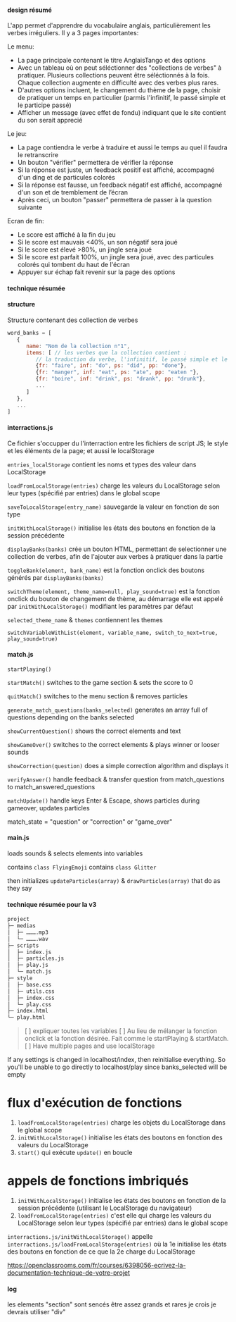 














#### design résumé

L'app permet d'apprendre du vocabulaire anglais, particulièrement les verbes irréguliers. Il y a 3 pages importantes:

Le menu:
- La page principale contenant le titre AnglaisTango et des options
- Avec un tableau où on peut séléctionner des "collections de verbes" à pratiquer. Plusieurs collections peuvent être séléctionnés à la fois. Chaque collection augmente en difficulté avec des verbes plus rares.
- D'autres options incluent, le changement du thème de la page, choisir de pratiquer un temps en particulier (parmis l'infinitif, le passé simple et le participe passé)
- Afficher un message (avec effet de fondu) indiquant que le site contient du son serait apprecié

Le jeu:
- La page contiendra le verbe à traduire et aussi le temps au quel il faudra le retranscrire
- Un bouton "vérifier" permettera de vérifier la réponse
- Si la réponse est juste, un feedback positif est affiché, accompagné d'un ding et de particules colorés
- Si la réponse est fausse, un feedback négatif est affiché, accompagné d'un son et de tremblement de l’écran
- Après ceci, un bouton "passer" permettera de passer à la question suivante

Ecran de fin:
- Le score est affiché à la fin du jeu
- Si le score est mauvais <40%, un son négatif sera joué
- Si le score est élevé >80%, un jingle sera joué
- Si le score est parfait 100%, un jingle sera joué, avec des particules colorés qui tombent du haut de l'écran
- Appuyer sur échap fait revenir sur la page des options




#### technique résumée


















#### structure

Structure contenant des collection de verbes
```js
word_banks = [
   {
      name: "Nom de la collection n°1",
      items: [ // les verbes que la collection contient :
         // la traduction du verbe, l'infinitif, le passé simple et le participe passé
         {fr: "faire", inf: "do", ps: "did", pp: "done"},
         {fr: "manger", inf: "eat", ps: "ate", pp: "eaten "},
         {fr: "boire", inf: "drink", ps: "drank", pp: "drunk"},
         ...
      ]
   },
   ...
]
```



#### interractions.js

Ce fichier s'occupper du l'interraction entre les fichiers de script JS; le style et les éléments de la page; et aussi le localStorage


`entries_localStorage` contient les noms et types des valeur dans LocalStorage

`loadFromLocalStorage(entries)` charge les valeurs du LocalStorage selon leur types (spécifié par entries) dans le global scope

`saveToLocalStorage(entry_name)` sauvegarde la valeur en fonction de son type

`initWithLocalStorage()` initialise les états des boutons en fonction de la session précédente



`displayBanks(banks)` crée un bouton HTML, permettant de selectionner une collection de verbes, afin de l'ajouter aux verbes à pratiquer dans la partie

`toggleBank(element, bank_name)` est la fonction onclick des boutons générés par `displayBanks(banks)`

`switchTheme(element, theme_name=null, play_sound=true)` est la fonction onclick du bouton de changement de thème, au démarrage elle est appelé par `initWithLocalStorage()` modifiant les paramètres par défaut

`selected_theme_name` & `themes` contiennent les themes

`switchVariableWithList(element, variable_name, switch_to_next=true, play_sound=true)`

 

#### match.js

`startPlaying()`

`startMatch()` switches to the game section & sets the score to 0

`quitMatch()` switches to the menu section & removes particles

`generate_match_questions(banks_selected)` generates an array full of questions depending on the banks selected

`showCurrentQuestion()` shows the correct elements and text

`showGameOver()` switches to the correct elements & plays winner or looser sounds

`showCorrection(question)` does a simple correction algorithm and displays it

`verifyAnswer()` handle feedback & transfer question from match_questions to match_answered_questions

`matchUpdate()` handle keys Enter & Escape, shows particles during gameover, updates particles

match_state = "question" or "correction" or "game_over"





#### main.js
loads sounds & selects elements into variables

contains `class FlyingEmoji`
contains `class Glitter`

then initializes `updateParticles(array)` & `drawParticles(array)` that do as they say





#### technique résumée pour la v3

```bash
project
├─ medias
│  ├─ ……….mp3
│  └─ ……….wav
├─ scripts
│  ├─ index.js
│  ├─ particles.js
│  ├─ play.js
│  └─ match.js
├─ style
│  ├─ base.css
│  ├─ utils.css
│  ├─ index.css
│  └─ play.css
├─ index.html
└─ play.html
```


















> [ ] expliquer toutes les variables
> [ ] Au lieu de mélanger la fonction onclick et la fonction désirée. Fait comme le startPlaying & startMatch.
> [ ] Have multiple pages and use localStorage



If any settings is changed in localhost/index, then reinitialise everything. So you'll be unable to go directly to localhost/play since banks_selected will be empty






# flux d'exécution de fonctions

1. `loadFromLocalStorage(entries)` charge les objets du LocalStorage dans le global scope
2. `initWithLocalStorage()` initialise les états des boutons en fonction des valeurs du LocalStorage
3. `start()` qui exécute `update()` en boucle

















# appels de fonctions imbriqués

1. `initWithLocalStorage()` initialise les états des boutons en fonction de la session précédente (utilisant le LocalStorage du navigateur)
2. `loadFromLocalStorage(entries)` c'est elle qui charge les valeurs du LocalStorage selon leur types (spécifié par entries) dans le global scope

`interractions.js/initWithLocalStorage()` appelle `interractions.js/loadFromLocalStorage(entries)` où la 1e initialise les états des boutons en fonction de ce que la 2e charge du LocalStorage







https://openclassrooms.com/fr/courses/6398056-ecrivez-la-documentation-technique-de-votre-projet













#### log

les elements "section" sont sencés être assez grands et rares je crois je devrais utiliser "div"










